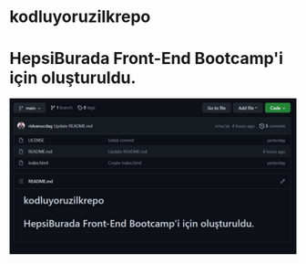 # kodluyoruzilkrepo

# HepsiBurada Front-End Bootcamp'i için oluşturuldu.

![image](projeresmi.jpg)
